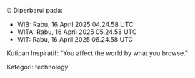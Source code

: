 ⏰ Diperbarui pada:
- WIB: Rabu, 16 April 2025 04.24.58 UTC
- WITA: Rabu, 16 April 2025 05.24.58 UTC
- WIT: Rabu, 16 April 2025 06.24.58 UTC

Kutipan Inspiratif:
"You affect the world by what you browse."


Kategori: technology

